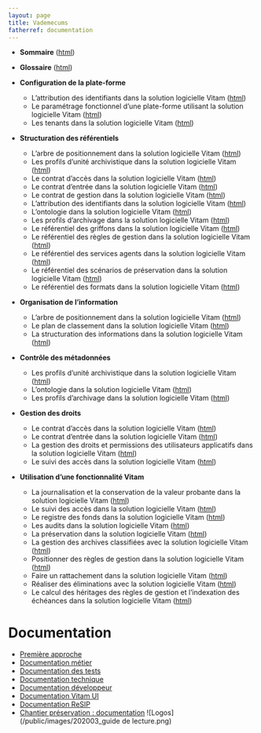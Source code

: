 ```yaml
---
layout: page
title: Vademecums
fatherref: documentation
---
```



* **Sommaire** ([html](https://www.programmevitam.fr/vitam-doc/fr/master_7.1.x/sections/Vademecum_sommaire.html))
* **Glossaire** ([html](https://www.programmevitam.fr/vitam-doc/fr/master_7.1.x/sections/Vademecum_glossaire.html))

* **Configuration de la plate-forme**
	- L’attribution des identifiants dans la solution logicielle Vitam ([html](https://www.programmevitam.fr/vitam-doc/fr/master_7.1.x/sections/Vademecum_identifiants.html))
	- Le paramétrage fonctionnel d’une plate-forme utilisant la solution logicielle Vitam ([html](https://www.programmevitam.fr/vitam-doc/fr/master_7.1.x/sections/Vademecum_parametrages_pf.html))
	- Les tenants dans la solution logicielle Vitam ([html](https://www.programmevitam.fr/vitam-doc/fr/master_7.1.x/sections/Vademecum_tenant.html))
* **Structuration des référentiels**
	- L’arbre de positionnement dans la solution logicielle Vitam ([html](https://www.programmevitam.fr/vitam-doc/fr/master_7.1.x/sections/Vademecum_arbre.html))
	- Les profils d’unité archivistique dans la solution logicielle Vitam ([html](https://www.programmevitam.fr/vitam-doc/fr/master_7.1.x/sections/Vademecum_pua.html))
	- Le contrat d’accès dans la solution logicielle Vitam ([html](https://www.programmevitam.fr/vitam-doc/fr/master_7.1.x/sections/Vademecum_contrat_acces.html))
	- Le contrat d’entrée dans la solution logicielle Vitam ([html](https://www.programmevitam.fr/vitam-doc/fr/master_7.1.x/sections/Vademecum_contrat_entree.html))
	- Le contrat de gestion dans la solution logicielle Vitam ([html](https://www.programmevitam.fr/vitam-doc/fr/master_7.1.x/sections/Vademecum_contrat_gestion.html))
	- L’attribution des identifiants dans la solution logicielle Vitam ([html](https://www.programmevitam.fr/vitam-doc/fr/master_7.1.x/sections/Vademecum_identifiants.html))
	- L’ontologie dans la solution logicielle Vitam ([html](https://www.programmevitam.fr/vitam-doc/fr/master_7.1.x/sections/Vademecum_ontologie.html))
	- Les profils d’archivage dans la solution logicielle Vitam ([html](https://www.programmevitam.fr/vitam-doc/fr/master_7.1.x/sections/Vademecum_pa.html))
	- Le référentiel des griffons dans la solution logicielle Vitam ([html](https://www.programmevitam.fr/vitam-doc/fr/master_7.1.x/sections/Vademecum_referentiel_griffons.html))
	- Le référentiel des règles de gestion dans la solution logicielle Vitam ([html](https://www.programmevitam.fr/vitam-doc/fr/master_7.1.x/sections/Vademecum_referentiel_rg.html))
	- Le référentiel des services agents dans la solution logicielle Vitam ([html](https://www.programmevitam.fr/vitam-doc/fr/master_7.1.x/sections/Vademecum_referentiel_sa.html))
	- Le référentiel des scénarios de préservation dans la solution logicielle Vitam ([html](https://www.programmevitam.fr/vitam-doc/fr/master_7.1.x/sections/Vademecum_referentiel_preservation.html))
	- Le référentiel des formats dans la solution logicielle Vitam ([html](https://www.programmevitam.fr/vitam-doc/fr/master_7.1.x/sections/Vademecum_referentiel_formats.html))
* **Organisation de l’information**
	- L’arbre de positionnement dans la solution logicielle Vitam ([html](https://www.programmevitam.fr/vitam-doc/fr/master_7.1.x/sections/Vademecum_arbre.html))
	- Le plan de classement dans la solution logicielle Vitam ([html](https://www.programmevitam.fr/vitam-doc/fr/master_7.1.x/sections/Vademecum_plan.html))
	- La structuration des informations dans la solution logicielle Vitam ([html](https://www.programmevitam.fr/vitam-doc/fr/master_7.1.x/sections/Vademecum_structuration_information.html))
* **Contrôle des métadonnées**
	- Les profils d’unité archivistique dans la solution logicielle Vitam ([html](https://www.programmevitam.fr/vitam-doc/fr/master_7.1.x/sections/Vademecum_pua.html))
	- L’ontologie dans la solution logicielle Vitam ([html](https://www.programmevitam.fr/vitam-doc/fr/master_7.1.x/sections/Vademecum_ontologie.html))
	- Les profils d’archivage dans la solution logicielle Vitam ([html](https://www.programmevitam.fr/vitam-doc/fr/master_7.1.x/sections/Vademecum_pa.html))
* **Gestion des droits**
	- Le contrat d’accès dans la solution logicielle Vitam ([html](https://www.programmevitam.fr/vitam-doc/fr/master_7.1.x/sections/Vademecum_contrat_acces.html))
	- Le contrat d’entrée dans la solution logicielle Vitam ([html](https://www.programmevitam.fr/vitam-doc/fr/master_7.1.x/sections/Vademecum_contrat_entree.html))
	- La gestion des droits et permissions des utilisateurs applicatifs dans la solution logicielle Vitam ([html](https://www.programmevitam.fr/vitam-doc/fr/master_7.1.x/sections/Vademecum_habilitations.html))
	- Le suivi des accès dans la solution logicielle Vitam ([html](https://www.programmevitam.fr/vitam-doc/fr/master_7.1.x/sections/Vademecum_suivi_acces.html))
* **Utilisation d’une fonctionnalité Vitam**
	- La journalisation et la conservation de la valeur probante dans la solution logicielle Vitam ([html](https://www.programmevitam.fr/vitam-doc/fr/master_7.1.x/sections/Vademecum_journalisation.html))
	- Le suivi des accès dans la solution logicielle Vitam ([html](https://www.programmevitam.fr/vitam-doc/fr/master_7.1.x/sections/Vademecum_suivi_acces.html))
	- Le registre des fonds dans la solution logicielle Vitam ([html](https://www.programmevitam.fr/vitam-doc/fr/master_7.1.x/sections/Vademecum_registre_fonds.html))
	- Les audits dans la solution logicielle Vitam ([html](https://www.programmevitam.fr/vitam-doc/fr/master_7.1.x/sections/Vademecum_audit.html))
	- La préservation dans la solution logicielle Vitam ([html](https://www.programmevitam.fr/vitam-doc/fr/master_7.1.x/sections/Vademecum_preservation.html))
	- La gestion des archives classifiées avec la solution logicielle Vitam ([html](https://www.programmevitam.fr/vitam-doc/fr/master_7.1.x/sections/Vademecum_classification.html))
	- Positionner des règles de gestion dans la solution logicielle Vitam ([html](/ressources/DocCourante/autres/fonctionnel/Vademecum_Reglesgestion_fonctionnement.pdf))
	- Faire un rattachement dans la solution logicielle Vitam ([html](https://www.programmevitam.fr/vitam-doc/fr/master_7.1.x/sections/Vademecum_rattachement.html))
	- Réaliser des éliminations avec la solution logicielle Vitam ([html](https://www.programmevitam.fr/vitam-doc/fr/master_7.1.x/sections/Vademecum_eliminations.html))
	- Le calcul des héritages des règles de gestion et l’indexation des échéances dans la solution logicielle Vitam ([html](https://www.programmevitam.fr/vitam-doc/fr/master_7.1.x/sections/Vademecum_echeances.html))


	
# Documentation
* [Première approche](https://www.programmevitam.fr/pages/documentation/pour_approche_deb/)
* [Documentation métier](https://www.programmevitam.fr/pages/documentation/pour_archiviste/)
* [Documentation des tests](https://www.programmevitam.fr/pages/documentation/pour_test/)
* [Documentation technique](https://www.programmevitam.fr/pages/documentation/pour_tech/)
* [Documentation développeur](https://www.programmevitam.fr/pages/documentation/pour_dev/)
* [Documentation Vitam UI](https://www.programmevitam.fr/pages/documentation/pour_vitamUI/)
* [Documentation ReSIP](https://www.programmevitam.fr/pages/documentation/resip/)
* [Chantier préservation : documentation](https://www.programmevitam.fr/pages/documentation/sur_chantier_preservation/)
![Logos](/public/images/202003_guide de lecture.png)